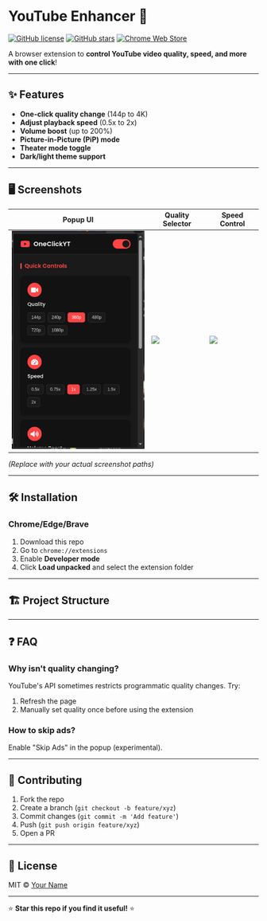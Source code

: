 # YouTube Enhancer 🎥

[![GitHub license](https://img.shields.io/github/license/yourusername/youtube-enhancer?color=blue)](LICENSE)
[![GitHub stars](https://img.shields.io/github/stars/yourusername/youtube-enhancer)](https://github.com/yourusername/youtube-enhancer/stargazers)
[![Chrome Web Store](https://img.shields.io/chrome-web-store/v/your-extension-id?label=Chrome)](https://chrome.google.com/webstore/detail/your-extension-id)

A browser extension to **control YouTube video quality, speed, and more with one click**!

---

## ✨ Features
- **One-click quality change** (144p to 4K)
- **Adjust playback speed** (0.5x to 2x)
- **Volume boost** (up to 200%)
- **Picture-in-Picture (PiP) mode**
- **Theater mode toggle**
- **Dark/light theme support**

---

## 🖥️ Screenshots
| Popup UI | Quality Selector | Speed Control |
|----------|------------------|---------------|
| <img src="screenshots/popup.png" width="300"> | <img src="screenshots/quality.png" width="300"> | <img src="screenshots/speed.png" width="300"> |

*(Replace with your actual screenshot paths)*

---

## 🛠 Installation
### Chrome/Edge/Brave
1. Download this repo
2. Go to `chrome://extensions`
3. Enable **Developer mode**
4. Click **Load unpacked** and select the extension folder

---

## 🏗 Project Structure


---

## ❓ FAQ
### Why isn't quality changing?
YouTube's API sometimes restricts programmatic quality changes. Try:
1. Refresh the page
2. Manually set quality once before using the extension

### How to skip ads?
Enable "Skip Ads" in the popup (experimental).

---

## 🤝 Contributing
1. Fork the repo
2. Create a branch (`git checkout -b feature/xyz`)
3. Commit changes (`git commit -m 'Add feature'`)
4. Push (`git push origin feature/xyz`)
5. Open a PR

---

## 📜 License
MIT © [Your Name](https://github.com/uditha1994)

---

⭐ **Star this repo if you find it useful!** ⭐
